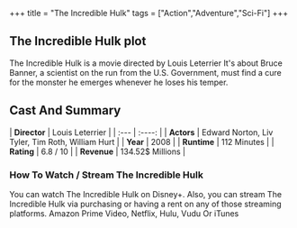 +++
title = "The Incredible Hulk"
tags = ["Action","Adventure","Sci-Fi"]
+++
## The Incredible Hulk plot
The Incredible Hulk is a movie directed by Louis Leterrier It's about Bruce Banner, a scientist on the run from the U.S. Government, must find a cure for the monster he emerges whenever he loses his temper.
## Cast And Summary
| **Director**      | Louis Leterrier |
    | :---        |    :----:   |
    |  **Actors** | Edward Norton, Liv Tyler, Tim Roth, William Hurt |
    | **Year**   | 2008    |
    |  **Runtime** | 112 Minutes |
    |  **Rating** | 6.8 / 10 | 
    |  **Revenue** | 134.52$ Millions |
### How To Watch / Stream The Incredible Hulk
You can watch The Incredible Hulk on Disney+.
Also, you can stream The Incredible Hulk via purchasing or having a rent on any of those streaming platforms.
Amazon Prime Video, Netflix, Hulu, Vudu Or iTunes